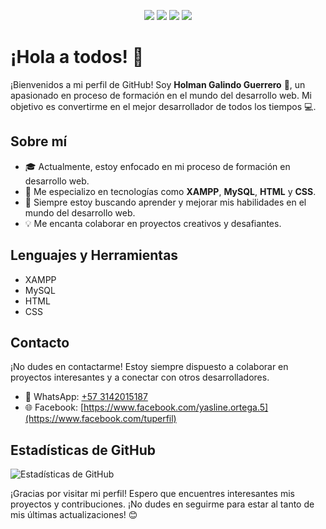 <p align="center">
  <img src="https://img.shields.io/badge/Desarrollador-Web-9cf">
  <img src="https://img.shields.io/badge/Lenguajes-XAMPP%20%7C%20MySQL%20%7C%20HTML%20%7C%20CSS-blue">
  <img src="https://img.shields.io/badge/En%20proceso%20de%20formación-Sí-green">
  <img src="https://img.shields.io/badge/Objetivo-Ser%20el%20mejor%20de%20todos%20los%20tiempos-red">
</p>

# ¡Hola a todos! 👋

¡Bienvenidos a mi perfil de GitHub! Soy **Holman Galindo Guerrero** 🚀, un apasionado en proceso de formación en el mundo del desarrollo web. Mi objetivo es convertirme en el mejor desarrollador de todos los tiempos 💻.

## Sobre mí

- 🎓 Actualmente, estoy enfocado en mi proceso de formación en desarrollo web.
- 💼 Me especializo en tecnologías como **XAMPP**, **MySQL**, **HTML** y **CSS**.
- 🌱 Siempre estoy buscando aprender y mejorar mis habilidades en el mundo del desarrollo web.
- 💡 Me encanta colaborar en proyectos creativos y desafiantes.

## Lenguajes y Herramientas

- XAMPP
- MySQL
- HTML
- CSS

## Contacto

¡No dudes en contactarme! Estoy siempre dispuesto a colaborar en proyectos interesantes y a conectar con otros desarrolladores.

- 📱 WhatsApp: [+57 3142015187](https://wa.me/1234567890)
- 🌐 Facebook: [https://www.facebook.com/yasline.ortega.5](https://www.facebook.com/tuperfil)

## Estadísticas de GitHub

![Estadísticas de GitHub](https://github-readme-stats.vercel.app/api?username=1holmangg&show_icons=true&theme=radical)

¡Gracias por visitar mi perfil! Espero que encuentres interesantes mis proyectos y contribuciones. ¡No dudes en seguirme para estar al tanto de mis últimas actualizaciones! 😊
